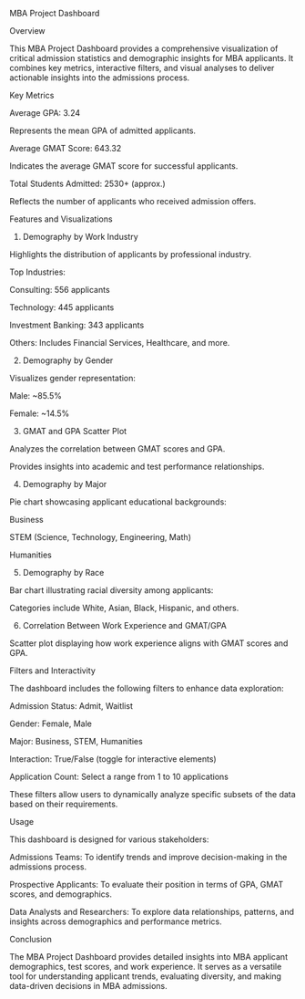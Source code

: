 MBA Project Dashboard 

Overview

This MBA Project Dashboard provides a comprehensive visualization of critical admission statistics and demographic insights for MBA applicants. It combines key metrics, interactive filters, and visual analyses to deliver actionable insights into the admissions process.

Key Metrics

Average GPA: 3.24

Represents the mean GPA of admitted applicants.

Average GMAT Score: 643.32

Indicates the average GMAT score for successful applicants.

Total Students Admitted: 2530+ (approx.)

Reflects the number of applicants who received admission offers.

Features and Visualizations

1. Demography by Work Industry

Highlights the distribution of applicants by professional industry.

Top Industries:

Consulting: 556 applicants

Technology: 445 applicants

Investment Banking: 343 applicants

Others: Includes Financial Services, Healthcare, and more.

2. Demography by Gender

Visualizes gender representation:

Male: ~85.5%

Female: ~14.5%

3. GMAT and GPA Scatter Plot

Analyzes the correlation between GMAT scores and GPA.

Provides insights into academic and test performance relationships.

4. Demography by Major

Pie chart showcasing applicant educational backgrounds:

Business

STEM (Science, Technology, Engineering, Math)

Humanities

5. Demography by Race

Bar chart illustrating racial diversity among applicants:

Categories include White, Asian, Black, Hispanic, and others.

6. Correlation Between Work Experience and GMAT/GPA

Scatter plot displaying how work experience aligns with GMAT scores and GPA.

Filters and Interactivity

The dashboard includes the following filters to enhance data exploration:

Admission Status: Admit, Waitlist

Gender: Female, Male

Major: Business, STEM, Humanities

Interaction: True/False (toggle for interactive elements)

Application Count: Select a range from 1 to 10 applications

These filters allow users to dynamically analyze specific subsets of the data based on their requirements.

Usage

This dashboard is designed for various stakeholders:

Admissions Teams: To identify trends and improve decision-making in the admissions process.

Prospective Applicants: To evaluate their position in terms of GPA, GMAT scores, and demographics.

Data Analysts and Researchers: To explore data relationships, patterns, and insights across demographics and performance metrics.


Conclusion

The MBA Project Dashboard provides detailed insights into MBA applicant demographics, test scores, and work experience. It serves as a versatile tool for understanding applicant trends, evaluating diversity, and making data-driven decisions in MBA admissions.
